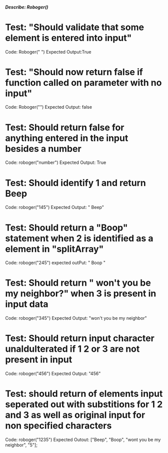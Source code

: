 ##### Describe: Roboger()

# Test: "Should validate that some element is entered into input"
Code: Roboger(" ")
Expected Output:True

# Test: "Should now return false if function called on parameter with no input"
Code: Roboger("")
Expected Output: false

# Test: Should return false for anything entered in the input besides a number
Code: roboger("number")
Expected Output: True

# Test: Should identify 1 and return Beep
Code: roboger("145")
Expected Output: " Beep"

# Test: Should return a "Boop" statement when 2 is identified as a element in "splitArray"
Code: roboger("245")
expected outPut: " Boop "

# Test: Should return " won't you be my neighbor?" when 3 is present in input data
Code: roboger("345")
Expected Output: "won't you be my neighbor"

# Test: Should return input character unaldulterated if 1 2 or 3 are not present in input
Code: roboger("456")
Expected Output: "456"

# Test: should return of elements input seperated out with substitions for 1 2 and 3 as well as original input for non specified characters
Code: roboger("1235") 
Expected Outout: ["Beep", "Boop", "wont you be my neighbor", "5"];

